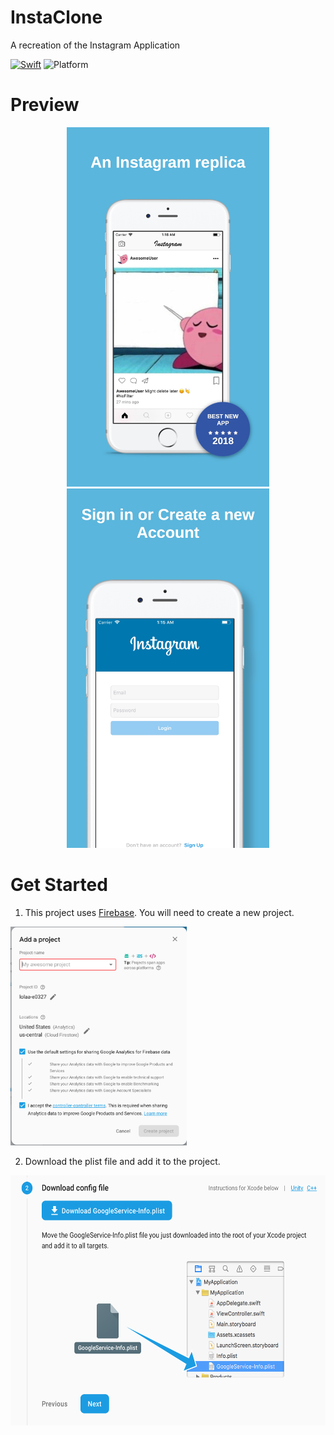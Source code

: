 # InstaClone
A recreation of the Instagram Application

[![Swift](https://img.shields.io/badge/Swift-4.2%2B-orange.svg)](https://swift.org)
![Platform](https://img.shields.io/badge/platform-iOS-333333.svg)


 # Preview
<p align="center">
 <img src = "/Assets/Demo0.jpg" height = "575"> <img src = "/Assets/Demo1.jpg" height = "575"> 
</p>
 
# Get Started
1. This project uses [Firebase](https://firebase.google.com). You will need to create a new project. 
<p align="left">
 <img src = "/Assets/Intro1.png" height = "350" >  
</p>

2. Download the plist file and add it to the project.
<p align="left">
<img src = "/Assets/Intro2.png" height = "400"> 
</p>


